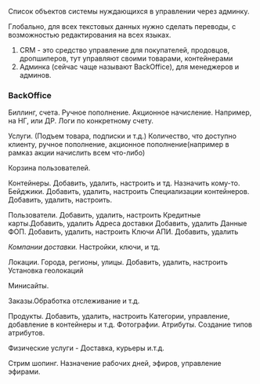 Список объектов системы нуждающихся в управлении через админку.

Глобально, для всех текстовых данных нужно сделать переводы, 
с возможностью редактирования на всех языках.

1. CRM - это средство управление для покупателей, продовцов, дропшиперов, тут управляют своими 
товарами, контейнерами
2. Админка (сейчас чаще называют BackOffice), для менеджеров и админов.

###	BackOffice  
Биллинг, счета. Ручное пополнение.
Акционное начисление. Например, на НГ, или ДР.
Логи по конкретному счету.

Услуги. (Подъем товара, подписки и т.д.)
Количество, что доступно клиенту, ручное пополнение, акционное пополнение(например в рамказ акции начислить всем что-либо)

Корзина пользователей.

Контейнеры. Добавить, удалить, настроить и тд. Назначить кому-то.
Бейджики. Добавить, удалить, настроить 
Специализации контейнеров. Добавить, удалить, настроить.

Пользователи. Добавить, удалить, настроить
Кредитные карты.Добавить, удалить
Адреса доставки Добавить, удалить
Данные ФОП. Добавить, удалить, настроить
Ключи АПИ. Добавить, удалить

*Компании доставки.* Настройки, ключи, и тд.

Локации. Города, регионы, улицы. Добавить, удалить, настроить 
Установка геолокаций

Минисайты.

Заказы.Обработка отслеживание и  т.д.

Продукты. Добавить, удалить, настроить
Категории, управление, добавление в контейнеры и т.д.
Фотографии. 
Атрибуты. Создание типов атрибутов. 

Физические услуги - Доставка, курьеры и.т.д.

Стрим шопинг. 
Назначение рабочих дней, эфиров, управление эфирами.

